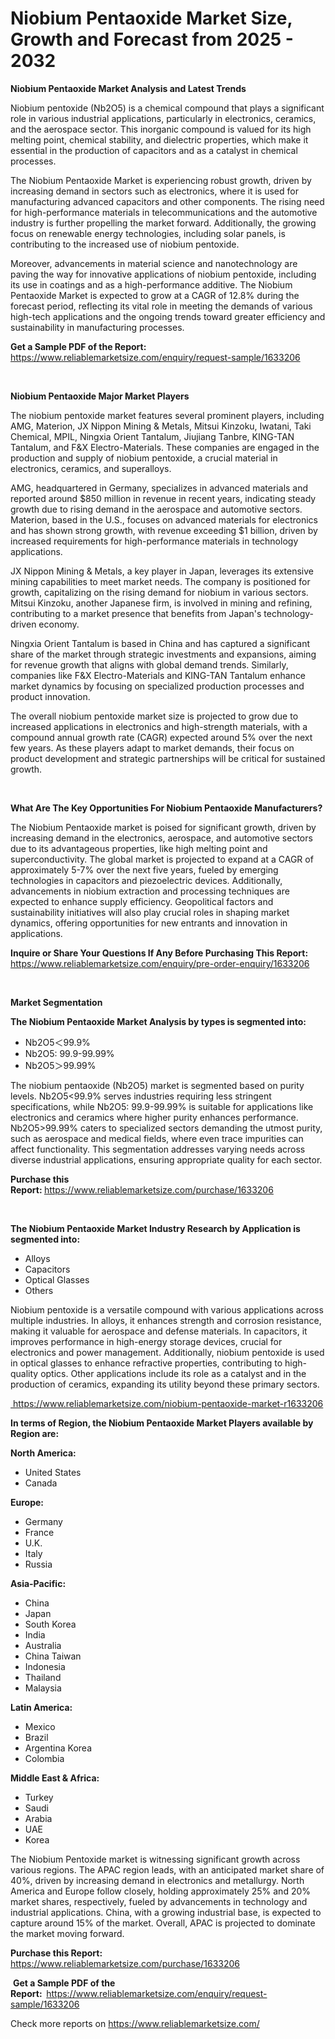 <p><h1>Niobium Pentaoxide Market Size, Growth and Forecast from 2025 - 2032</h1></p><p><strong>Niobium Pentaoxide Market Analysis and Latest Trends</strong></p>
<p><p>Niobium pentoxide (Nb2O5) is a chemical compound that plays a significant role in various industrial applications, particularly in electronics, ceramics, and the aerospace sector. This inorganic compound is valued for its high melting point, chemical stability, and dielectric properties, which make it essential in the production of capacitors and as a catalyst in chemical processes.</p><p>The Niobium Pentaoxide Market is experiencing robust growth, driven by increasing demand in sectors such as electronics, where it is used for manufacturing advanced capacitors and other components. The rising need for high-performance materials in telecommunications and the automotive industry is further propelling the market forward. Additionally, the growing focus on renewable energy technologies, including solar panels, is contributing to the increased use of niobium pentoxide.</p><p>Moreover, advancements in material science and nanotechnology are paving the way for innovative applications of niobium pentoxide, including its use in coatings and as a high-performance additive. The Niobium Pentaoxide Market is expected to grow at a CAGR of 12.8% during the forecast period, reflecting its vital role in meeting the demands of various high-tech applications and the ongoing trends toward greater efficiency and sustainability in manufacturing processes.</p></p>
<p><strong>Get a Sample PDF of the Report:&nbsp;</strong> <a href="https://www.reliablemarketsize.com/enquiry/request-sample/1633206?utm_campaign=3199&utm_medium=2&utm_source=Github&utm_content=ia&utm_term=02042025&utm_id=niobium-pentaoxide">https://www.reliablemarketsize.com/enquiry/request-sample/1633206</a></p>
<p>&nbsp;</p>
<p><strong>Niobium Pentaoxide Major Market Players</strong></p>
<p><p>The niobium pentoxide market features several prominent players, including AMG, Materion, JX Nippon Mining & Metals, Mitsui Kinzoku, Iwatani, Taki Chemical, MPIL, Ningxia Orient Tantalum, Jiujiang Tanbre, KING-TAN Tantalum, and F&X Electro-Materials. These companies are engaged in the production and supply of niobium pentoxide, a crucial material in electronics, ceramics, and superalloys.</p><p>AMG, headquartered in Germany, specializes in advanced materials and reported around $850 million in revenue in recent years, indicating steady growth due to rising demand in the aerospace and automotive sectors. Materion, based in the U.S., focuses on advanced materials for electronics and has shown strong growth, with revenue exceeding $1 billion, driven by increased requirements for high-performance materials in technology applications.</p><p>JX Nippon Mining & Metals, a key player in Japan, leverages its extensive mining capabilities to meet market needs. The company is positioned for growth, capitalizing on the rising demand for niobium in various sectors. Mitsui Kinzoku, another Japanese firm, is involved in mining and refining, contributing to a market presence that benefits from Japan's technology-driven economy.</p><p>Ningxia Orient Tantalum is based in China and has captured a significant share of the market through strategic investments and expansions, aiming for revenue growth that aligns with global demand trends. Similarly, companies like F&X Electro-Materials and KING-TAN Tantalum enhance market dynamics by focusing on specialized production processes and product innovation.</p><p>The overall niobium pentoxide market size is projected to grow due to increased applications in electronics and high-strength materials, with a compound annual growth rate (CAGR) expected around 5% over the next few years. As these players adapt to market demands, their focus on product development and strategic partnerships will be critical for sustained growth.</p></p>
<p>&nbsp;</p>
<p><strong>What Are The Key Opportunities For Niobium Pentaoxide Manufacturers?</strong></p>
<p><p>The Niobium Pentaoxide market is poised for significant growth, driven by increasing demand in the electronics, aerospace, and automotive sectors due to its advantageous properties, like high melting point and superconductivity. The global market is projected to expand at a CAGR of approximately 5-7% over the next five years, fueled by emerging technologies in capacitors and piezoelectric devices. Additionally, advancements in niobium extraction and processing techniques are expected to enhance supply efficiency. Geopolitical factors and sustainability initiatives will also play crucial roles in shaping market dynamics, offering opportunities for new entrants and innovation in applications.</p></p>
<p><strong>Inquire or Share Your Questions If Any Before Purchasing This Report:</strong> <a href="https://www.reliablemarketsize.com/enquiry/pre-order-enquiry/1633206?utm_campaign=3199&utm_medium=2&utm_source=Github&utm_content=ia&utm_term=02042025&utm_id=niobium-pentaoxide">https://www.reliablemarketsize.com/enquiry/pre-order-enquiry/1633206</a></p>
<p>&nbsp;</p>
<p><strong>Market Segmentation</strong></p>
<p><strong>The Niobium Pentaoxide Market Analysis by types is segmented into:</strong></p>
<p><ul><li>Nb2O5＜99.9%</li><li>Nb2O5: 99.9-99.99%</li><li>Nb2O5＞99.99%</li></ul></p>
<p><p>The niobium pentaoxide (Nb2O5) market is segmented based on purity levels. Nb2O5<99.9% serves industries requiring less stringent specifications, while Nb2O5: 99.9-99.99% is suitable for applications like electronics and ceramics where higher purity enhances performance. Nb2O5>99.99% caters to specialized sectors demanding the utmost purity, such as aerospace and medical fields, where even trace impurities can affect functionality. This segmentation addresses varying needs across diverse industrial applications, ensuring appropriate quality for each sector.</p></p>
<p><strong>Purchase this Report:&nbsp;</strong><a href="https://www.reliablemarketsize.com/purchase/1633206?utm_campaign=3199&utm_medium=2&utm_source=Github&utm_content=ia&utm_term=02042025&utm_id=niobium-pentaoxide">https://www.reliablemarketsize.com/purchase/1633206</a></p>
<p>&nbsp;</p>
<p><strong>The Niobium Pentaoxide Market Industry Research by Application is segmented into:</strong></p>
<p><ul><li>Alloys</li><li>Capacitors</li><li>Optical Glasses</li><li>Others</li></ul></p>
<p><p>Niobium pentoxide is a versatile compound with various applications across multiple industries. In alloys, it enhances strength and corrosion resistance, making it valuable for aerospace and defense materials. In capacitors, it improves performance in high-energy storage devices, crucial for electronics and power management. Additionally, niobium pentoxide is used in optical glasses to enhance refractive properties, contributing to high-quality optics. Other applications include its role as a catalyst and in the production of ceramics, expanding its utility beyond these primary sectors.</p></p>
<p><a href="https://www.reliablemarketsize.com/niobium-pentaoxide-market-r1633206?utm_campaign=3199&utm_medium=2&utm_source=Github&utm_content=ia&utm_term=02042025&utm_id=niobium-pentaoxide">&nbsp;https://www.reliablemarketsize.com/niobium-pentaoxide-market-r1633206</a></p>
<p><strong>In terms of Region, the Niobium Pentaoxide Market Players available by Region are:</strong></p>
<p>
    <p> <strong> North America: </strong>
        <ul>
            <li>United States</li>
            <li>Canada</li>
        </ul>
        </p> 
    <p> <strong> Europe: </strong>
        <ul>
            <li>Germany</li>
            <li>France</li>
            <li>U.K.</li>
            <li>Italy</li>
            <li>Russia</li>
        </ul>
        </p> 
    <p> <strong> Asia-Pacific: </strong>
        <ul>
            <li>China</li>
            <li>Japan</li>
            <li>South Korea</li>
            <li>India</li>
            <li>Australia</li>
            <li>China Taiwan</li>
            <li>Indonesia</li>
            <li>Thailand</li>
            <li>Malaysia</li>
        </ul>
        </p> 
    <p> <strong> Latin America: </strong>
        <ul>
            <li>Mexico</li>
            <li>Brazil</li>
            <li>Argentina Korea</li>
            <li>Colombia</li>
        </ul>
        </p> 
    <p> <strong> Middle East & Africa: </strong>
        <ul>
            <li>Turkey</li>
            <li>Saudi</li>
            <li>Arabia</li>
            <li>UAE</li>
            <li>Korea</li>
        </ul>
    </p>
    </p>
<p><p>The Niobium Pentoxide market is witnessing significant growth across various regions. The APAC region leads, with an anticipated market share of 40%, driven by increasing demand in electronics and metallurgy. North America and Europe follow closely, holding approximately 25% and 20% market shares, respectively, fueled by advancements in technology and industrial applications. China, with a growing industrial base, is expected to capture around 15% of the market. Overall, APAC is projected to dominate the market moving forward.</p></p>
<p><strong>Purchase this Report: </strong><a href="https://www.reliablemarketsize.com/purchase/1633206?utm_campaign=3199&utm_medium=2&utm_source=Github&utm_content=ia&utm_term=02042025&utm_id=niobium-pentaoxide">https://www.reliablemarketsize.com/purchase/1633206</a></p>
<p>&nbsp;<strong>Get a Sample PDF of the Report:&nbsp;&nbsp;</strong><a href="https://www.reliablemarketsize.com/enquiry/request-sample/1633206?utm_campaign=3199&utm_medium=2&utm_source=Github&utm_content=ia&utm_term=02042025&utm_id=niobium-pentaoxide">https://www.reliablemarketsize.com/enquiry/request-sample/1633206</a></p>
<p><strong></strong></p>
<p>Check more reports on <a href="https://www.reliablemarketsize.com/?utm_campaign=3199&utm_medium=2&utm_source=Github&utm_content=ia&utm_term=02042025&utm_id=niobium-pentaoxide">https://www.reliablemarketsize.com/</a></p>